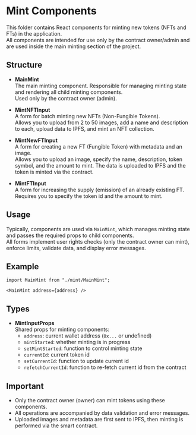 # Mint Components

This folder contains React components for minting new tokens (NFTs and FTs) in the application.  
All components are intended for use only by the contract owner/admin and are used inside the main minting section of the project.

## Structure

- **MainMint**  
  The main minting component. Responsible for managing minting state and rendering all child minting components.  
  Used only by the contract owner (admin).

- **MintNFTInput**  
  A form for batch minting new NFTs (Non-Fungible Tokens).  
  Allows you to upload from 2 to 50 images, add a name and description to each, upload data to IPFS, and mint an NFT collection.

- **MintNewFTInput**  
  A form for creating a new FT (Fungible Token) with metadata and an image.  
  Allows you to upload an image, specify the name, description, token symbol, and the amount to mint. The data is uploaded to IPFS and the token is minted via the contract.

- **MintFTInput**  
  A form for increasing the supply (emission) of an already existing FT.  
  Requires you to specify the token id and the amount to mint.

## Usage

Typically, components are used via `MainMint`, which manages minting state and passes the required props to child components.  
All forms implement user rights checks (only the contract owner can mint), enforce limits, validate data, and display error messages.

## Example

```tsx
import MainMint from "./mint/MainMint";

<MainMint address={address} />
```

## Types

- **MintInputProps**  
  Shared props for minting components:
  - `address`: current wallet address (`0x...` or undefined)
  - `mintStarted`: whether minting is in progress
  - `setMintStarted`: function to control minting state
  - `currentId`: current token id
  - `setCurrentId`: function to update current id
  - `refetchCurrentId`: function to re-fetch current id from the contract

## Important

- Only the contract owner (owner) can mint tokens using these components.
- All operations are accompanied by data validation and error messages.
- Uploaded images and metadata are first sent to IPFS, then minting is performed via the smart contract.